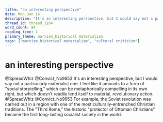 ```yaml
---
title: "an interesting perspective"
date: Mon Jan 16
description: "It's an interesting perspective, but I would say not a particularly materialist one."
thread_id: thread_1104
word_count: 84
reading_time: 1
primary_theme: marxism_historical materialism
tags: ["marxism_historical materialism", "cultural criticism"]
---
```


# an interesting perspective

@SpreadWhiz @Convict_No9653 It's an interesting perspective, but I would say not a particularly materialist one. I feel like it amounts to a form of "social storytelling," which can be metaphorically compelling in its own right, but which doesn't readily lend itself to material, revolutionary action. @SpreadWhiz @Convict_No9653 For example, the Soviet revolution was carried out in a region with one of the most culturally-entrenched Christian traditions. The "Third Rome," the historic "protector of Ottoman Christians" became the first long-lasting socialist society in the world.